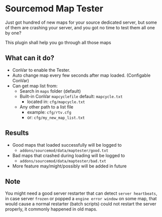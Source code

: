 Sourcemod Map Tester
=====

Just got hundred of new maps for your source dedicated server, but some of them are crashing your server, and you got no time to test them all one by one?

This plugin shall help you go through all those maps

What can it do?
-----

* ConVar to enable the Tester.
* Auto change map every few seconds after map loaded. (Configable ConVar)
* Can get map list from:
  * Search in `maps` folder (default)
  * Built-in ConVar `mapcyclefile` default: `mapcycle.txt`
    * located in: `cfg/mapcycle.txt`
  * Any other path to a list file
    * example: `cfg/rtv.cfg`
    * or: `cfg/my_new_map_list.txt`

Results
-----

* Good maps that loaded successfully will be logged to
  * `addons/sourcemod/data/maptester/good.txt`
* Bad maps that crashed during loading will be logged to
  * `addons/sourcemod/data/maptester/bad.txt`
* More feature may/might/possibly will be added in future

Note
-----

You might need a good server restarter that can detect `server heartbeats`, in case server `frozen` or popped a `engine error window` on some map, that would cause a normal restarter (batch scripts) could not restart the server properly, it commonly happened in old maps.
